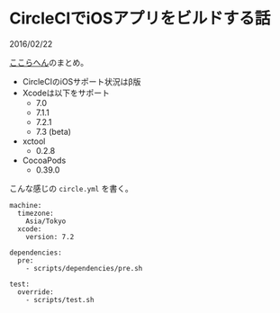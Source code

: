 # CircleCIでiOSアプリをビルドする話

2016/02/22

[ここらへん](https://circleci.com/docs/ios)のまとめ。

- CircleCIのiOSサポート状況はβ版
- Xcodeは以下をサポート
    - 7.0
    - 7.1.1
    - 7.2.1
    - 7.3 (beta)
- xctool
    - 0.2.8
- CocoaPods
    - 0.39.0

こんな感じの `circle.yml` を書く。

```
machine:
  timezone:
    Asia/Tokyo
  xcode:
    version: 7.2

dependencies:
  pre:
    - scripts/dependencies/pre.sh

test:
  override:
    - scripts/test.sh
```
